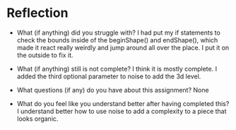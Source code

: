 # Reflection

- What (if anything) did you struggle with?
I had put my if statements to check the bounds inside of the beginShape() and endShape(), which made it react really weirdly and jump around all over the place. I put it on the outside to fix it.

- What (if anything) still is not complete?
I think it is mostly complete. I added the third optional parameter to noise to add the 3d level.

- What questions (if any) do you have about this assignment?
None

- What do you feel like you understand better after having completed this?
I understand better how to use noise to add a complexity to a piece that looks organic.



